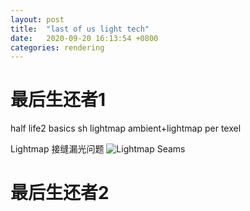 ```yaml
---
layout: post
title:  "last of us light tech"
date:   2020-09-20 16:13:54 +0800
categories: rendering
---
```

# 最后生还者1
half life2 basics
sh lightmap
ambient+lightmap per texel

Lightmap 接缝漏光问题
![Lightmap Seams](assets/images/TLOS/gen1-lightmapSeams.png)


# 最后生还者2

